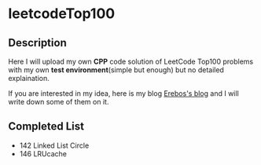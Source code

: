 # leetcodeTop100

## Description

Here I will upload my own **CPP** code solution of LeetCode Top100 problems with my own **test environment**(simple but enough) but no detailed explaination.

If you are interested in my idea, here is my blog [Erebos's blog](https://erebos.top) and I will write down some of them on it.

## Completed List

+ 142 Linked List Circle
+ 146 LRUcache
